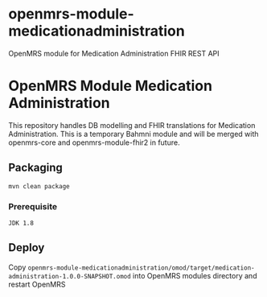 # openmrs-module-medicationadministration
OpenMRS module for Medication Administration FHIR REST API

OpenMRS Module Medication Administration
=================================
This repository handles DB modelling and FHIR translations for Medication Administration. 
This is a temporary Bahmni module and will be merged with openmrs-core and openmrs-module-fhir2 in future.

## Packaging
```mvn clean package```

### Prerequisite
    JDK 1.8

## Deploy

Copy ```openmrs-module-medicationadministration/omod/target/medication-administration-1.0.0-SNAPSHOT.omod``` 
into OpenMRS modules directory and restart OpenMRS